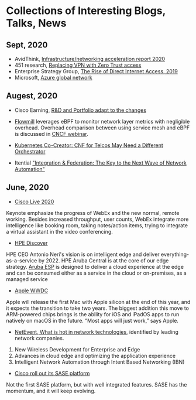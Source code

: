 # Collections of Interesting Blogs, Talks, News

## Sept, 2020
* AvidThink, [Infrastructure/networking acceleration report 2020](https://avidthink.com/announcements/infrastructure-acceleration-report-available-2020/)
* 451 research, [Replacing VPN with Zero Trust access](https://blog.banyansecurity.io/blog/a-practical-approach-to-replacing-vpns-with-zero-trust-access)
* Enterprise Strategy Group, [The Rise of Direct Internet Access, 2019](https://security.umbrella.com/esg-report-rise-of-dia)
* Microsoft, [Azure global network](https://azure.microsoft.com/en-us/global-infrastructure/global-network/#overview)

## Augest, 2020

* Cisco Earning, [R&D and Portfolio adapt to the changes](https://searchnetworking.techtarget.com/news/252487700/Cisco-restructuring-follows-weak-revenues-forecast?track=NL-1817&ad=935417&asrc=EM_NLN_133437486&utm_medium=EM&utm_source=NLN&utm_campaign=20200817_Cisco%20plans%20to%20restructure%20due%20to%20revenue%20declines)

* [Flowmill](https://www.flowmill.com/) leverages eBPF to monitor network layer metrics with negligible overhead.
Overhead comparison between using service mesh and eBPF is discussed in [CNCF webinar](https://www.cncf.io/webinars/comparing-ebpf-and-istio-envoy-for-monitoring-microservice-interactions/). 

* [Kubernetes Co-Creator: CNF for Telcos May Need a Different Orchestrator](https://www.datacenterknowledge.com/networks/kubernetes-co-creator-cnf-telcos-may-need-different-orchestrator)

* Itential ["Integration & Federation: The Key to the Next Wave of Network Automation"](https://www.slideshare.net/Marketing_Itential/integration-federation-the-key-to-the-next-wave-of-network-automation/)
## June, 2020

* [Cisco Live 2020](https://www.ciscolive.com/us.html)

Keynote emphasize the progress of WebEx and the new normal, remote working.
Besides increased throughput, user counts, WebEx integrate more intelligence like booking room, taking notes/action items, trying to integrate a virtual assistant in the video conferencing.

* [HPE Discover](https://www.hpe.com/us/en/discover.html?&chatsrc=ot-en&jumpid=ps_7sr3y6pvbc_aid-520023673)

HPE CEO Antonio Neri's vision is on intelligent edge and deliver everything-as-a-service by 2022. 
HPE Aruba Central is at the core of our edge strategy. [Aruba ESP](https://www.hpe.com/us/en/newsroom/press-release/2020/06/introducing-aruba-esp-the-industrys-first-cloud-native-platform-built-for-the-intelligent-edge.html) is designed to deliver a cloud experience at the edge and can be consumed either as a service in the cloud or on-premises, as a managed service

* [Apple WWDC](https://www.theverge.com/2020/6/22/21295475/apple-mac-processors-arm-silicon-chips-wwdc-2020)

Apple will release the first Mac with Apple silicon at the end of this year, and it expects the transition to take two years. The biggest addition this move to ARM-powered chips brings is the ability for iOS and iPadOS apps to run natively on macOS in the future. “Most apps will just work,” says Apple.

* [NetEvent, What is hot in network technologies](https://netevents.org/upcoming_events/whats-hot-in-networking-analyst-views-duplicate-1-2/), identified by leading network companies.

1. New Wireless Development for Enterprise and Edge
2. Advances in cloud edge and optimizing the application experience
3. Intelligent Network Automation through Intent Based Networking (IBN)


* [Cisco roll out its SASE platform](https://www.sdxcentral.com/articles/news/cisco-rolls-out-sase-platform/2020/06/)

Not the first SASE platform, but with well integrated features. SASE has the momentum, and it will keep evolving. 
